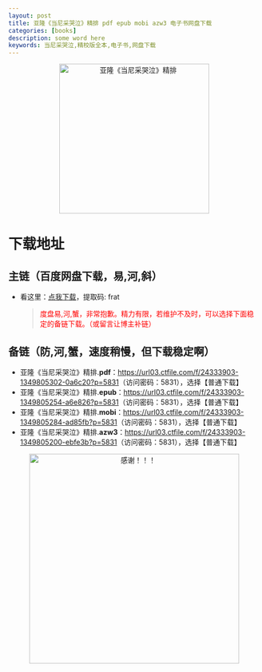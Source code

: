```yaml
---
layout: post
title: 亚隆《当尼采哭泣》精排 pdf epub mobi azw3 电子书网盘下载
categories: [books]
description: some word here
keywords: 当尼采哭泣,精校版全本,电子书,网盘下载
---
```


<div align="center"><img src="https://qweree.cn/wp-content/uploads/2024/08/dang-ni-cai-ku-qi-tuya.jpg" alt="亚隆《当尼采哭泣》精排" width="300px" height="auto"></div>

# 下载地址

## 主链（百度网盘下载，易,河,斜）

- 看这里：[点我下载](https://pan.baidu.com/s/1iMXUbSbtZQZjDcqDmnWUyw?pwd=frat)，提取码: frat

  > <p style="color:red" >度盘易,河,蟹，非常抱歉。精力有限，若维护不及时，可以选择下面稳定的备链下载。（或留言让博主补链）</p>

## 备链（防,河,蟹，速度稍慢，但下载稳定啊）

- 亚隆《当尼采哭泣》精排.**pdf**：<https://url03.ctfile.com/f/24333903-1349805302-0a6c20?p=5831>（访问密码：5831），选择【普通下载】
- 亚隆《当尼采哭泣》精排.**epub**：<https://url03.ctfile.com/f/24333903-1349805254-a6e826?p=5831>（访问密码：5831），选择【普通下载】
- 亚隆《当尼采哭泣》精排.**mobi**：<https://url03.ctfile.com/f/24333903-1349805284-ad85fb?p=5831>（访问密码：5831），选择【普通下载】
- 亚隆《当尼采哭泣》精排.**azw3**：<https://url03.ctfile.com/f/24333903-1349805200-ebfe3b?p=5831>（访问密码：5831），选择【普通下载】

<div align="center"><img src="https://pic.imgdb.cn/item/661246bf68eb935713c7f81c.gif" alt="感谢！！！" width="420px" height="auto"/></div>
